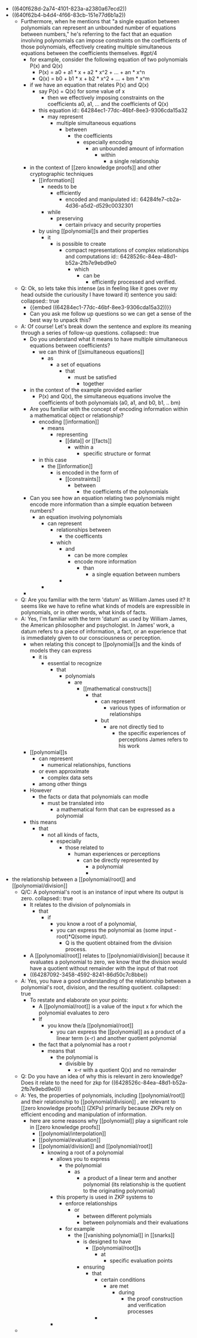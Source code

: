 - ((640f628d-2a74-4101-823a-a2380a67ecd2))
- ((640f62b4-b4d4-4f66-83cb-151e77d6b1a2))
	- Furthermore, when he mentions that "a single equation between polynomials can represent an unbounded number of equations between numbers," he's referring to the fact that an equation involving polynomials can impose constraints on the coefficients of those polynomials, effectively creating multiple simultaneous equations between the coefficients themselves. #gpt/4
		- for example, consider the following equation of two polynomials P(x) and Q(x)
			- P(x) = a0 + a1 * x + a2 * x^2 + ... + an * x^n
			- Q(x) = b0 + b1 * x + b2 * x^2 + ... + bm * x^m
		- if we have an equation that relates P(x) and Q(x)
			- say P(x) = Q(x) for some value of x
				- then we effectively imposing constraints on the coefficients a0, a1, ... and the coefficients of Q(x)
			- this equation
			  id:: 64284ec1-77dc-46bf-8ee3-9306cda15a32
				- may represent
					- multiple simultaneous equations
						- between
							- the coefficients
								- especially encoding
									- an unbounded amount of information
										- within
											- a single relationship
		- in the context of [[zero knowledge proofs]] and other cryptographic techniques
			- [[information]]
				- needs to be
					- efficiently
						- encoded and manipulated
						  id:: 64284fe7-cb2a-4d36-a5d2-d529c0032301
				- while
					- preserving
						- certain privacy and security properties
			- by using [[polynomial]]s and their properties
				- it
					- is possible to create
						- compact representations of complex relationships and computations
						  id:: 6428526c-84ea-48d1-b52a-2fb7e9ebd9e0
							- which
								- can be
									- efficiently processed and verified.
	- Q: Ok, so lets take this intense (as in feeling like it goes over my head outside the curiousity I have toward it) sentence you said:
	  collapsed:: true
		- {{embed ((64284ec1-77dc-46bf-8ee3-9306cda15a32))}}
		- Can you ask me follow up questions so we can get a sense of the best way to unpack this?
	- A: Of course! Let's break down the sentence and explore its meaning through a series of follow-up questions.
	  collapsed:: true
		- Do you understand what it means to have multiple simultaneous equations between coefficients?
			- we can think of [[simultaneous equations]]
				- as
					- a set of equations
						- that
							- must be satisfied
								- together
		- in the context of the example provided earlier
			- P(x) and Q(x), the simultaneous equations involve the coefficients of both polynomials (a0, a1, and b0, b1, .. bm)
		- Are you familiar with the concept of encoding information within a mathematical object or relationship?
			- encoding [[information]]
				- means
					- representing
						- [[data]] or [[facts]]
							- within a
								- specific structure or format
			- in this case
				- the [[information]]
					- is encoded in the form of
						- [[constraints]]
							- between
								- the coefficients of the polynomials
		- Can you see how an equation relating two polynomials might encode more information than a simple equation between numbers?
			- an equation involving polynomials
				- can represent
					- relationships between
						- the coefficents
					- which
						- and
							- can be more complex
							- encode more information
								- than
									- a single equation between numbers
						-
				-
		-
	- Q: Are you familiar with the term 'datum' as William James used it? It seems like we have to refine what kinds of models are expressible in polynomials, or in other words, what kinds of facts.
	- A: Yes, I'm familiar with the term 'datum' as used by William James, the American philosopher and psychologist. In James' work, a datum refers to a piece of information, a fact, or an experience that is immediately given to our consciousness or perception.
		- when relating this concept to [[polynomial]]s and the kinds of models they can express
			- it is
				- essential to recognize
					- that
						- polynomials
							- are
								- [[mathematical constructs]]
									- that
										- can represent
											- various types of information or relationships
										- but
											- are not directly tied to
												- the specific experiences of perceptions James refers to his work
		- [[polynomial]]s
			- can represent
				- numerical relationships, functions
			- or even approximate
				- complex data sets
			- among other things
		- However
			- the facts or data that polynomials can modle
				- must be translated into
					- a mathematical form that can be expressed as a polynomial
		- this means
			- that
				- not all kinds of facts,
					- especially
						- those related to
							- human experiences or perceptions
								- can be directly represented by
									- a polynomial
									-
- the relationship between a [[polynomial/root]] and [[polynomial/division]]
	- Q/C: A polynomial's root is an instance of input where its output is zero.
	  collapsed:: true
		- It relates to the division of polynomials in
			- that
				- if
					- you know a root of a polynomial,
					- you can express the polynomial as (some input - root)*Q(some input).
						- Q is the quotient obtained from the division process.
		- A [[polynomial/root]] relates to [[polynomial/division]]  because it  evaluates a polynomial to zero, we know that the division would have a quotient without remainder with the input of that root
		- ((64287092-3458-4592-8241-86d50c7c8bbe))
	- A: Yes, you have a good understanding of the relationship between a polynomial's root, division, and the resulting quotient.
	  collapsed:: true
		- To restate and elaborate on your points:
			- A [[polynomial/root]] is a value of the input x for which the polynomial evaluates to zero
			- If
				- you know the/a [[polynomial/root]]
					- you can express the [[polynomial]] as a product of a linear term (x-r) and another quotient polynomial
			- the fact that a polynomial has a root r
				- means that
					- the polynomial is
						- divisible by
							- x-r with a quotient Q(x) and no remainder
	- Q: Do you have an idea of why this is relevant in zero knowledge? Does it relate to the need for zkp for ((6428526c-84ea-48d1-b52a-2fb7e9ebd9e0))
	- A: Yes, the properties of polynomials, including [[polynomial/root]] and their relationship to [[polynomial/division]] , are relevant to [[zero knowledge proofs]] (ZKPs) primarily because ZKPs rely on efficient encoding and manipulation of information.
		- here are some reasons why [[polynomial]] play a significant role in [[zero knowledge proofs]]
			- [[polynomial/interpolation]]
			- [[polynomial/evaluation]]
			- [[polynomial/division]] and [[polynomial/root]]
				- knowing a root of a polynomial
					- allows you to express
						- the polynomial
							- as
								- a product of a linear term and another polynomial (its relationship is the quotient to the originating polynomial)
					- this property is used in ZKP systems to
						- enforce relationships
							- or
								- between different polymials
								- between polynomials and their evaluations
						- for example
							- the [[vanishing polynomial]] in [[snarks]]
								- is designed to have
									- [[polynomial/root]]s
										- at
											- specific evaluation points
								- ensuring
									- that
										- certain conditions
											- are met
												- during
													- the proof construction and verification processes
										-
					-
	-